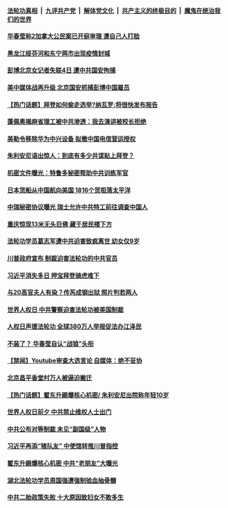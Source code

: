

####  [法轮功真相](../../../../basic/blob/master/README.md?t=12120401) &nbsp;|&nbsp; [九评共产党](../../../../9ping.md/blob/master/README.md?t=12120401) &nbsp;|&nbsp; [解体党文化](../../../../jtdwh.md/blob/master/README.md?t=12120401)  &nbsp;|&nbsp; [共产主义的终极目的](../../../../gczydzjmd.md/blob/master/README.md?t=12120401) &nbsp;|&nbsp; [魔鬼在统治我们的世界](../../../../mgztzwmdsj.md/blob/master/README.md?t=12120401) 

#### [华春莹称2加拿大公民案已开庭审理 遭自己人打脸](../pages/prog204/a103007646.md?t=12120401) 

#### [黑龙江绥芬河和东宁两市出现疫情封城](../pages/prog204/a103007449.md?t=12120401) 

#### [彭博北京女记者失联4日 遭中共国安拘捕](../pages/prog204/a103007572.md?t=12120401) 

#### [美中媒体战再升级  北京国安抓捕彭博中国雇员](../pages/prog204/a103007560.md?t=12120401) 

#### [【热门话题】拜登如何偷走选举?纳瓦罗:将很快发布报告](../pages/prog204/a103007389.md?t=12120401) 

#### [蓬佩奥揭麻省理工被中共渗透：我去演讲被校长拒绝](../pages/prog204/a103007417.md?t=12120401) 

#### [美勒令移除华为中兴设备 拟撤中国电信营运授权](../pages/prog204/a103007362.md?t=12120401) 

#### [朱利安尼语出惊人：到底有多少共谍贴上拜登？](../pages/prog204/a103007384.md?t=12120401) 

#### [机密文件曝光：特鲁多秘密帮助中共训练军官](../pages/prog204/a103007352.md?t=12120401) 

#### [日本货船从中国航向美国 1816个货柜落太平洋](../pages/prog204/a103007320.md?t=12120401) 

#### [中瑞秘密协议曝光 瑞士允许中共特工前往调查中国人](../pages/prog204/a103007325.md?t=12120401) 

#### [重庆惊现13米无头巨佛 藏于居民楼下方](../pages/prog204/a103007285.md?t=12120401) 

#### [法轮功学员葛志军遭中共迫害致疯离世 幼女仅9岁](../pages/prog204/a103007241.md?t=12120401) 

#### [川普政府宣布 制裁迫害法轮功的中共官员](../pages/prog204/a103007231.md?t=12120401) 

#### [习近平消失多日 押宝拜登骑虎难下](../pages/prog204/a103007210.md?t=12120401) 

#### [与20高官夫人有染？传芮成钢出狱 照片判若两人](../pages/prog204/a103007129.md?t=12120401) 

#### [世界人权日 中共警察迫害法轮功被美国制裁](../pages/prog204/a103007095.md?t=12120401) 


#### [人权日声援法轮功 全球380万人举报促法办江泽民](../pages/prog204/a103007050.md?t=12120401) 

#### [不装了？ 华春莹自认“战狼”头衔](../pages/prog204/a103006973.md?t=12120401) 

#### [【禁闻】Youtube审查大选言论 自媒体：绝不妥协](../pages/prog204/a103006957.md?t=12120401) 

#### [北京昌平香堂村万人被逼迫搬迁](../pages/prog204/a103006663.md?t=12120401) 

#### [【热门话题】翟东升踢爆核心机密/ 朱利安尼出院称年轻10岁](../pages/prog204/a103006610.md?t=12120401) 

#### [世界人权日前夕 中共禁止维权人士出门](../pages/prog204/a103006654.md?t=12120401) 

#### [中共公布对等制裁 未见“副国级”人物](../pages/prog204/a103006647.md?t=12120401) 

#### [习近平再添“猪队友” 中使馆转推川普指控](../pages/prog204/a103006621.md?t=12120401) 

#### [翟东升踢爆核心机密 中共“老朋友”大曝光](../pages/prog204/a103006567.md?t=12120401) 

#### [湖北法轮功学员周国强遭强制验血抽骨髓](../pages/prog204/a103006540.md?t=12120401) 

#### [中共二胎政策失败 十大原因致妇女不敢多生](../pages/prog204/a103006506.md?t=12120401) 

